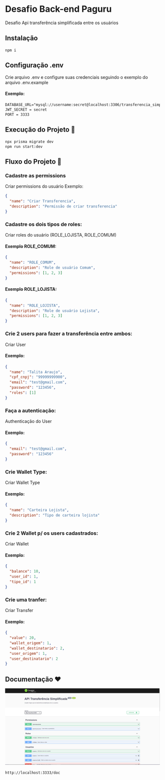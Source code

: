 # Desafio Back-end Paguru

Desafio Api transferência simplificada entre os usuários

## Instalação

```
npm i
```

## Configuração .env

Crie arquivo .env e configure suas credenciais seguindo o exemplo do arquivo .env.example

#### Exemplo:

```
DATABASE_URL="mysql://username:secret@localhost:3306/transferencia_simplificada"
JWT_SECRET = secret
PORT = 3333
```

## Execução do Projeto :rocket:

```
npx prisma migrate dev
npm run start:dev
```

## Fluxo do Projeto :wave:

### Cadastre as permissions

Criar permissions do usuário
Exemplo:

```json
{
  "name": "Criar Transferencia",
  "description": "Permissão de criar transferencia"
}
```

### Cadastre os dois tipos de roles:

Criar roles do usuário (ROLE_LOJISTA, ROLE_COMUM)
<br>

#### Exemplo ROLE_COMUM:

```json
{
  "name": "ROLE_COMUM",
  "description": "Role de usuário Comum",
  "permissions": [1, 2, 3]
}
```

#### Exemplo ROLE_LOJISTA:

```json
{
  "name": "ROLE_LOJISTA",
  "description": "Role de usuário Lojista",
  "permissions": [1, 2, 3]
}
```

### Crie 2 users para fazer a transferência entre ambos:

Criar User

#### Exemplo:

```json
{
  "name": "Talita Araujo",
  "cpf_cnpj": "99999999900",
  "email": "test@gmail.com",
  "password": "123456",
  "roles": [1]
}
```

### Faça a autenticação:

Authenticação do User

#### Exemplo:

```json
{
  "email": "test@gmail.com",
  "password": "123456"
}
```

### Crie Wallet Type:

Criar Wallet Type

#### Exemplo:

```json
{
  "name": "Carteira Lojista",
  "description": "Tipo de carteira lojista"
}
```

### Crie 2 Wallet p/ os users cadastrados:

Criar Wallet

#### Exemplo:

```json
{
  "balance": 10,
  "user_id": 1,
  "tipo_id": 1
}
```

### Crie uma tranfer:

Criar Transfer

#### Exemplo:

```json
{
  "value": 20,
  "wallet_origem": 1,
  "wallet_destinatario": 2,
  "user_origem": 1,
  "user_destinatario": 2
}
```

## Documentação :heart:

<p align="center">
    <img alt="Documentação" src="./src/app/helpers/swagger/documentation.png"/>
</p>

```
http://localhost:3333/doc
```
